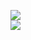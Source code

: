 [![](https://img.shields.io/badge/Made%20With-Github%20Spray-lightgrey.svg?style=for-the-badge&logo=github)](https://github.com/Annihil/github-spray#17760)  
[![](https://i.imgur.com/2DrTn0Z.gif)](https://github.com/Annihil/github-spray)
